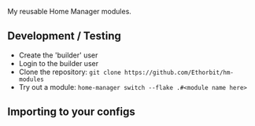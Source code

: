 My reusable Home Manager modules.

## Development / Testing
* Create the 'builder' user
* Login to the builder user
* Clone the repository: `git clone https://github.com/Ethorbit/hm-modules`
* Try out a module: `home-manager switch --flake .#<module name here>`

## Importing to your configs
